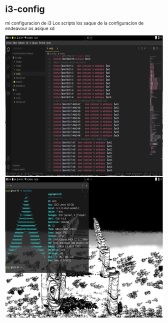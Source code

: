 # i3-config
mi configuracion de i3 
Los scripts los saque de la configuracion de endeavour os asique xd


<img src="https://github.com/Tom5521/i3-config/blob/main/Images/Captura%20de%20pantalla%20de%202023-02-15%2014-27-08.png" width="1366" height="450" />


<img src="https://github.com/Tom5521/i3-config/blob/main/Images/Captura%20de%20pantalla%20de%202023-02-15%2014-26-57.png" width="1366" height="450" />
